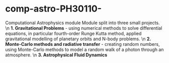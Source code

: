 # comp-astro-PH30110-
Computational Astrophysics module
Module split into three small projects. 
\n **1. Gravitational Problems** - using numerical methods to solve differential equations, in particular fourth-order Runge Kutta method, applied gravitational modelling of planetary orbits and N-body problems. 
\n **2. Monte-Carlo methods and radiative transfer** - creating random numbers, using Monte-Carlo methods to model a random walk of a photon through an atmosphere. 
\n **3. Astrophysical Fluid Dynamics**
